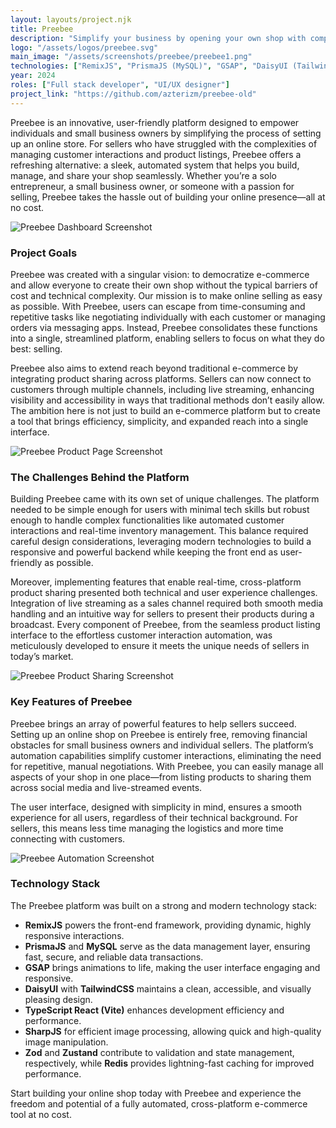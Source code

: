 ```yaml
---
layout: layouts/project.njk
title: Preebee
description: "Simplify your business by opening your own shop with complete management and easy setup."
logo: "/assets/logos/preebee.svg"
main_image: "/assets/screenshots/preebee/preebee1.png"
technologies: ["RemixJS", "PrismaJS (MySQL)", "GSAP", "DaisyUI (TailwindCSS)", "Typescript React (Vite)", "SharpJS", "Zod", "Zustand", "Redis"]
year: 2024
roles: ["Full stack developer", "UI/UX designer"]
project_link: "https://github.com/azterizm/preebee-old"
---
```


Preebee is an innovative, user-friendly platform designed to empower individuals and small business owners by simplifying the process of setting up an online store. For sellers who have struggled with the complexities of managing customer interactions and product listings, Preebee offers a refreshing alternative: a sleek, automated system that helps you build, manage, and share your shop seamlessly. Whether you’re a solo entrepreneur, a small business owner, or someone with a passion for selling, Preebee takes the hassle out of building your online presence—all at no cost.

![Preebee Dashboard Screenshot](/assets/screenshots/preebee/preebee1.png)

### Project Goals

Preebee was created with a singular vision: to democratize e-commerce and allow everyone to create their own shop without the typical barriers of cost and technical complexity. Our mission is to make online selling as easy as possible. With Preebee, users can escape from time-consuming and repetitive tasks like negotiating individually with each customer or managing orders via messaging apps. Instead, Preebee consolidates these functions into a single, streamlined platform, enabling sellers to focus on what they do best: selling.

Preebee also aims to extend reach beyond traditional e-commerce by integrating product sharing across platforms. Sellers can now connect to customers through multiple channels, including live streaming, enhancing visibility and accessibility in ways that traditional methods don’t easily allow. The ambition here is not just to build an e-commerce platform but to create a tool that brings efficiency, simplicity, and expanded reach into a single interface.

![Preebee Product Page Screenshot](/assets/screenshots/preebee/preebee3.png)

### The Challenges Behind the Platform

Building Preebee came with its own set of unique challenges. The platform needed to be simple enough for users with minimal tech skills but robust enough to handle complex functionalities like automated customer interactions and real-time inventory management. This balance required careful design considerations, leveraging modern technologies to build a responsive and powerful backend while keeping the front end as user-friendly as possible.

Moreover, implementing features that enable real-time, cross-platform product sharing presented both technical and user experience challenges. Integration of live streaming as a sales channel required both smooth media handling and an intuitive way for sellers to present their products during a broadcast. Every component of Preebee, from the seamless product listing interface to the effortless customer interaction automation, was meticulously developed to ensure it meets the unique needs of sellers in today’s market.

![Preebee Product Sharing Screenshot](/assets/screenshots/preebee/preebee5.png)

### Key Features of Preebee

Preebee brings an array of powerful features to help sellers succeed. Setting up an online shop on Preebee is entirely free, removing financial obstacles for small business owners and individual sellers. The platform’s automation capabilities simplify customer interactions, eliminating the need for repetitive, manual negotiations. With Preebee, you can easily manage all aspects of your shop in one place—from listing products to sharing them across social media and live-streamed events. 

The user interface, designed with simplicity in mind, ensures a smooth experience for all users, regardless of their technical background. For sellers, this means less time managing the logistics and more time connecting with customers. 

![Preebee Automation Screenshot](/assets/screenshots/preebee/preebee7.png)

### Technology Stack

The Preebee platform was built on a strong and modern technology stack:
- **RemixJS** powers the front-end framework, providing dynamic, highly responsive interactions.
- **PrismaJS** and **MySQL** serve as the data management layer, ensuring fast, secure, and reliable data transactions.
- **GSAP** brings animations to life, making the user interface engaging and responsive.
- **DaisyUI** with **TailwindCSS** maintains a clean, accessible, and visually pleasing design.
- **TypeScript React (Vite)** enhances development efficiency and performance.
- **SharpJS** for efficient image processing, allowing quick and high-quality image manipulation.
- **Zod** and **Zustand** contribute to validation and state management, respectively, while **Redis** provides lightning-fast caching for improved performance.

Start building your online shop today with Preebee and experience the freedom and potential of a fully automated, cross-platform e-commerce tool at no cost.

